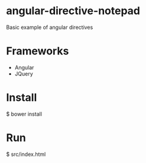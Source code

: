 # angular-directive-notepad
Basic example of angular directives

# Frameworks
 - Angular
 - JQuery
 
# Install
$ bower install

# Run
$ src/index.html